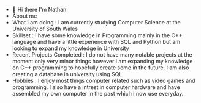- 👋 Hi there I'm Nathan 
- About me
- What I am doing : I am currently studying Computer Science at the University of South Wales
- Skillset : I have some knowledge in Programming mainly in the C++ language and have a little experience with SQL and Python but am looking to expand my knowledge in University
- Recent Projects Completed : I do not have many notable projects at the moment only very minor things however I am expanding my knowledge on C++ programming to hopefully create some in the future. I am also creating a database in university using SQL 
- Hobbies : I enjoy most thngs computer related such as video games and programming. I also have a intrest in computer hardware and have assembled my own computer in the past which i now use everyday.

<!--
**NathanEdwards315/NathanEdwards315** is a ✨ _special_ ✨ repository because its `README.md` (this file) appears on your GitHub profile.

Here are some ideas to get you started:

- 🔭 I’m currently working on ...
- 🌱 I’m currently learning ...
- 👯 I’m looking to collaborate on ...
- 🤔 I’m looking for help with ...
- 💬 Ask me about ...
- 📫 How to reach me: ...
- 😄 Pronouns: ...
- ⚡ Fun fact: ...
-->

